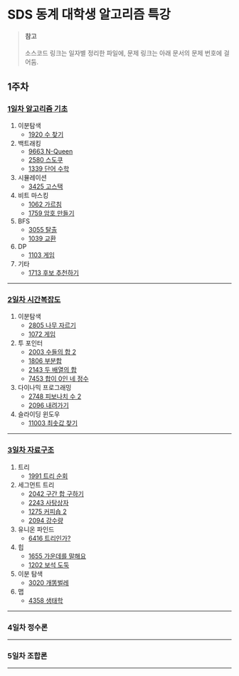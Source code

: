# SDS 동계 대학생 알고리즘 특강

> #### **참고**
>
> 소스코드 링크는 일자별 정리한 파일에, 문제 링크는 아래 문서의 문제 번호에 걸어둠.



## 1주차

### [1일차 알고리즘 기초][1일차 알고리즘 기초]

1. 이분탐색
   - [1920 수 찾기][1920 수 찾기]
2. 백트래킹
   - [9663 N-Queen][9663 N-Queen]
   - [2580 스도쿠][2580 스도쿠]
   - [1339 단어 수학][1339 단어 수학]
3. 시뮬레이션
   - [3425 고스택][3425 고스택]
4. 비트 마스킹
   - [1062 가르침][1062 가르침]
   - [1759 암호 만들기][1759 암호 만들기]
5. BFS
   - [3055 탈출][3055 탈출]
   - [1039 교환][1039 교환] 
6. DP
   - [1103 게임][1103 게임]
7. 기타
   - [1713 후보 추천하기][1713 후보 추천하기]

---

### [2일차 시간복잡도][2일차 시간복잡도]

1. 이분탐색
   - [2805 나무 자르기][2805 나무 자르기]
   - [1072 게임][1072 게임]
2. 투 포인터
   - [2003 수들의 합 2][2003 수들의 합 2]
   - [1806 부분합][1806 부분합]
   - [2143 두 배열의 합][2143 두 배열의 합]
   - [7453 합이 0인 네 정수][7453 합이 0인 네 정수]
3. 다이나믹 프로그래밍
   - [2748 피보나치 수 2][2748 피보나치 수 2]
   - [2096 내려가기][2096 내려가기]
4. 슬라이딩 윈도우
   - [11003 최솟값 찾기][11003 최솟값 찾기]

---

### [3일차 자료구조][3일차 자료구조]

1. 트리
   - [1991 트리 순회][1991 트리 순회]
2. 세그먼트 트리
   - [2042 구간 합 구하기][2042 구간 합 구하기]
   - [2243 사탕상자][2243 사탕상자]
   - [1275 커피숍 2][1275 커피숍 2]
   - [2094 강수량][2094 강수량]
3. 유니온 파인드
   - [6416 트리인가?][6416 트리인가?]
4. 힙
   - [1655 가운데를 말해요][1655 가운데를 말해요]
   - [1202 보석 도둑][1202 보석 도둑]
5. 이분 탐색
   - [3020 개똥벌레][3020 개똥벌레]
6. 맵
   - [4358 생태학][4358 생태학]

---

### 4일차 정수론

---

### 5일차 조합론

---



[1일차 알고리즘 기초]:./SDS%201일차%20알고리즘%20기초.md "1일차 알고리즘 기초 문제집 정리"
[3425 고스택]: https://www.acmicpc.net/problem/3425 "백준 3425 고스택"
[3055 탈출]: https://www.acmicpc.net/problem/3055 "백준 3055 탈출"
[1062 가르침]: https://www.acmicpc.net/problem/1062 "백준 1062 가르침"
[1713 후보 추천하기]: https://www.acmicpc.net/problem/1713 "백준 1713 후보 추천하기"
[1103 게임]: https://www.acmicpc.net/problem/1103 "백준 1103 게임"
[1039 교환]: https://www.acmicpc.net/problem/1039 "백준BOJ 1039 교환"
[1920 수 찾기]:https://www.acmicpc.net/problem/1920	"백준 1920 수 찾기"

[9663 N-Queen]: https://www.acmicpc.net/problem/9663 "백준 9663 N-Queen"
[1759 암호 만들기]: https://www.acmicpc.net/problem/1759 "백준 1759 암호 만들기"
[2580 스도쿠]: https://www.acmicpc.net/problem/2580 "백준 2580 스도쿠"
[1339 단어 수학]: https://www.acmicpc.net/problem/1339 "백준 1339 단어 수학"
[2일차 시간복잡도]:./SDS%202일차%20시간복잡도.md "2일차 시간복잡도 문제집 정리"
[2003 수들의 합 2]: https://www.acmicpc.net/problem/2003 "백준 2003 수들의 합 2"
[2805 나무 자르기]:https://www.acmicpc.net/problem/2805 "백준 2805 나무 자르기"
[2748 피보나치 수 2]:https://www.acmicpc.net/problem/2748 "백준2748 피보나치 수 2"
[1806 부분합]: https://www.acmicpc.net/problem/1806	"백준 1806 부분합"
[2096 내려가기]:https://www.acmicpc.net/problem/2096 "백준 2096 내려가기"
[2143 두 배열의 합]: https://www.acmicpc.net/problem/2143 "백준 2143 두 배열의 합"
[1072 게임]: https://www.acmicpc.net/problem/1072 "백준1072 게임"
[7453 합이 0인 네 정수]: https://www.acmicpc.net/problem/7453 "백준 7453 합이 0인 네 정수"
[11003 최솟값 찾기]: https://www.acmicpc.net/problem/11003 "백준11003 최솟값 찾기"
[3일차 자료구조]: ./SDS%203일차%20자료구조.md	"3일차 자료구조 문제집 정리"
[1991 트리 순회]: https://www.acmicpc.net/problem/1991	"백준 1991 트리 순회"
[2042 구간 합 구하기]: https://www.acmicpc.net/problem/2042	"백준 2042 구간 합 구하기 소스 코드"
[6416 트리인가?]: https://www.acmicpc.net/problem/6416	"백준 6416 트리인가? 소스 코드"
[4358 생태학]: https://www.acmicpc.net/problem/4358	"백준 4358 생태학 소스 코드"
[1655 가운데를 말해요]: https://www.acmicpc.net/problem/1655	"백준 1655 가운데를 말해요"
[1202 보석 도둑]: https://www.acmicpc.net/problem/1202	"백준 1202 보석 도둑"
[2243 사탕상자]: https://www.acmicpc.net/problem/2243	"백준 2243 사탕상자"
[3020 개똥벌레]: https://www.acmicpc.net/problem/3020	"백준 3020 개똥벌레"
[1275 커피숍 2]: https://www.acmicpc.net/problem/1275	"백준 1275 커피숍 2"
[2094 강수량]: https://www.acmicpc.net/problem/2094	"백준 2094 강수량"